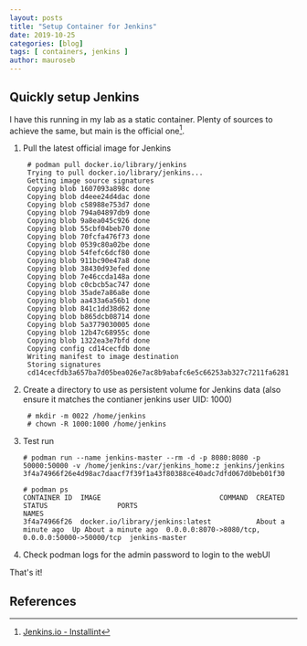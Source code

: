 ```yaml
---
layout: posts
title: "Setup Container for Jenkins"
date: 2019-10-25
categories: [blog]
tags: [ containers, jenkins ]
author: mauroseb
---
```


## Quickly setup Jenkins

I have this running in my lab as a static container.
Plenty of sources to achieve the same, but main is the official one[^1].

1. Pull the latest official image for Jenkins

        # podman pull docker.io/library/jenkins
        Trying to pull docker.io/library/jenkins...
        Getting image source signatures
        Copying blob 1607093a898c done
        Copying blob d4eee24d4dac done
        Copying blob c58988e753d7 done
        Copying blob 794a04897db9 done
        Copying blob 9a8ea045c926 done
        Copying blob 55cbf04beb70 done
        Copying blob 70fcfa476f73 done
        Copying blob 0539c80a02be done
        Copying blob 54fefc6dcf80 done
        Copying blob 911bc90e47a8 done
        Copying blob 38430d93efed done
        Copying blob 7e46ccda148a done
        Copying blob c0cbcb5ac747 done
        Copying blob 35ade7a86a8e done
        Copying blob aa433a6a56b1 done
        Copying blob 841c1dd38d62 done
        Copying blob b865dcb08714 done
        Copying blob 5a3779030005 done
        Copying blob 12b47c68955c done
        Copying blob 1322ea3e7bfd done
        Copying config cd14cecfdb done
        Writing manifest to image destination
        Storing signatures
        cd14cecfdb3a657ba7d05bea026e7ac8b9abafc6e5c66253ab327c7211fa6281

2. Create a directory to use as persistent volume for Jenkins data (also ensure it matches the contianer jenkins user UID: 1000)

        # mkdir -m 0022 /home/jenkins
        # chown -R 1000:1000 /home/jenkins


3. Test run

       # podman run --name jenkins-master --rm -d -p 8080:8080 -p 50000:50000 -v /home/jenkins:/var/jenkins_home:z jenkins/jenkins
       3f4a74966f26e4d98ac7daacf7f39f1a43f80388ce40adc7dfd067d0beb01f30

       # podman ps
       CONTAINER ID  IMAGE                             COMMAND  CREATED             STATUS                 PORTS                                             NAMES
       3f4a74966f26  docker.io/library/jenkins:latest           About a minute ago  Up About a minute ago  0.0.0.0:8070->8080/tcp, 0.0.0.0:50000->50000/tcp  jenkins-master

4. Check podman logs for the admin password to login to the webUI


That's it!

## References

[^1]: [Jenkins.io - Installint](https://jenkins.io/doc/book/installing/)
